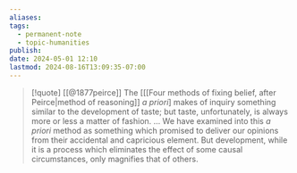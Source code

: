 ```yaml
---
aliases: 
tags:
  - permanent-note
  - topic-humanities
publish: 
date: 2024-05-01 12:10
lastmod: 2024-08-16T13:09:35-07:00
---
```

>[!quote] [[@1877peirce]]
>The \[[[Four methods of fixing belief, after Peirce|method of reasoning]] *a priori*] makes of inquiry something similar to the development of taste; but taste, unfortunately, is always more or less a matter of fashion. … We have examined into this *a priori* method as something which promised to deliver our opinions from their accidental and capricious element. But development, while it is a process which eliminates the effect of some causal circumstances, only magnifies that of others.

